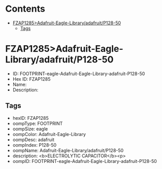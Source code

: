 



Contents
========

* [FZAP1285>Adafruit-Eagle-Library/adafruit/P128-50](#fzap1285adafruit-eagle-libraryadafruitp128-50)
	* [Tags](#tags)

# FZAP1285>Adafruit-Eagle-Library/adafruit/P128-50

- ID: FOOTPRINT-eagle-Adafruit-Eagle-Library-adafruit-P128-50
- Hex ID: FZAP1285
- Name: 
- Description: 

## Tags

- hexID: FZAP1285
- oompType: FOOTPRINT
- oompSize: eagle
- oompColor: Adafruit-Eagle-Library
- oompDesc: adafruit
- oompIndex: P128-50
- oompName: Adafruit-Eagle-Library/adafruit/P128-50
- description: &lt;b&gt;ELECTROLYTIC CAPACITOR&lt;/b&gt;&lt;p&gt;
- oompID: FOOTPRINT-eagle-Adafruit-Eagle-Library-adafruit-P128-50

